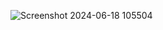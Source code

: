 
![Screenshot 2024-06-18 105504](https://github.com/magnus-6/projects_dis/assets/121368258/d28c9538-60e3-4f93-9d7b-f35c30f1b4b7)
